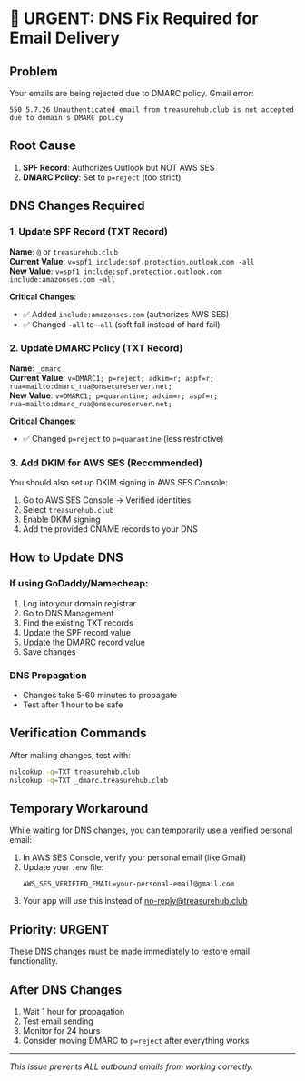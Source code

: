 # 🚨 URGENT: DNS Fix Required for Email Delivery

## Problem
Your emails are being rejected due to DMARC policy. Gmail error:
```
550 5.7.26 Unauthenticated email from treasurehub.club is not accepted due to domain's DMARC policy
```

## Root Cause
1. **SPF Record**: Authorizes Outlook but NOT AWS SES
2. **DMARC Policy**: Set to `p=reject` (too strict)

## DNS Changes Required

### 1. Update SPF Record (TXT Record)
**Name**: `@` or `treasurehub.club`  
**Current Value**: `v=spf1 include:spf.protection.outlook.com -all`  
**New Value**: `v=spf1 include:spf.protection.outlook.com include:amazonses.com ~all`

**Critical Changes**:
- ✅ Added `include:amazonses.com` (authorizes AWS SES)
- ✅ Changed `-all` to `~all` (soft fail instead of hard fail)

### 2. Update DMARC Policy (TXT Record)
**Name**: `_dmarc`  
**Current Value**: `v=DMARC1; p=reject; adkim=r; aspf=r; rua=mailto:dmarc_rua@onsecureserver.net;`  
**New Value**: `v=DMARC1; p=quarantine; adkim=r; aspf=r; rua=mailto:dmarc_rua@onsecureserver.net;`

**Critical Changes**:
- ✅ Changed `p=reject` to `p=quarantine` (less restrictive)

### 3. Add DKIM for AWS SES (Recommended)
You should also set up DKIM signing in AWS SES Console:
1. Go to AWS SES Console → Verified identities
2. Select `treasurehub.club` 
3. Enable DKIM signing
4. Add the provided CNAME records to your DNS

## How to Update DNS

### If using GoDaddy/Namecheap:
1. Log into your domain registrar
2. Go to DNS Management
3. Find the existing TXT records
4. Update the SPF record value
5. Update the DMARC record value
6. Save changes

### DNS Propagation
- Changes take 5-60 minutes to propagate
- Test after 1 hour to be safe

## Verification Commands

After making changes, test with:
```bash
nslookup -q=TXT treasurehub.club
nslookup -q=TXT _dmarc.treasurehub.club
```

## Temporary Workaround

While waiting for DNS changes, you can temporarily use a verified personal email:

1. In AWS SES Console, verify your personal email (like Gmail)
2. Update your `.env` file:
   ```env
   AWS_SES_VERIFIED_EMAIL=your-personal-email@gmail.com
   ```
3. Your app will use this instead of no-reply@treasurehub.club

## Priority: URGENT
These DNS changes must be made immediately to restore email functionality.

## After DNS Changes
1. Wait 1 hour for propagation
2. Test email sending 
3. Monitor for 24 hours
4. Consider moving DMARC to `p=reject` after everything works

---
*This issue prevents ALL outbound emails from working correctly.*
